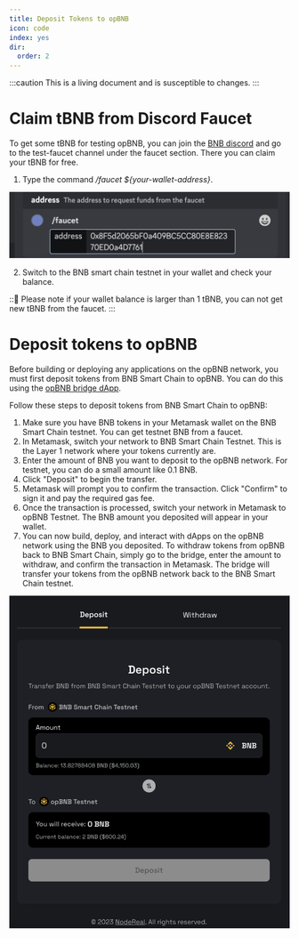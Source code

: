 ```yaml
---
title: Deposit Tokens to opBNB
icon: code
index: yes
dir:
  order: 2
---
```


:::caution 
This is a living document and is susceptible to changes. 
:::

# Claim tBNB from Discord Faucet

To get some tBNB for testing opBNB, you can join the [BNB discord](http://discord.gg/bnbchain) and go to the test-faucet channel under the faucet section. There you can claim your tBNB for free.

1. Type the command */faucet ${your-wallet-address}*.

![image-20230627160144777](../../static/img/faucet-tbnb.png)

2. Switch to the BNB smart chain testnet in your wallet and check your balance. 

:::information_desk_person:
Please note if your wallet balance is larger than 1 tBNB, you can not get new tBNB from the faucet.
:::

# Deposit tokens to opBNB

Before building or deploying any applications on the opBNB network, you must first deposit tokens from BNB Smart Chain to opBNB. You can do this using the [opBNB bridge dApp](https://opbnb-testnet-bridge.bnbchain.org/). 

Follow these steps to deposit tokens from BNB Smart Chain to opBNB: 

1. Make sure you have BNB tokens in your Metamask wallet on the BNB Smart Chain testnet. You can get testnet BNB from a faucet.
2. In Metamask, switch your network to BNB Smart Chain Testnet. This is the Layer 1 network where your tokens currently are.
3. Enter the amount of BNB you want to deposit to the opBNB network. For testnet, you can do a small amount like 0.1 BNB.
4. Click "Deposit" to begin the transfer.
5. Metamask will prompt you to confirm the transaction. Click "Confirm" to sign it and pay the required gas fee.
6. Once the transaction is processed, switch your network in Metamask to opBNB Testnet. The BNB amount you deposited will appear in your wallet.
7. You can now build, deploy, and interact with dApps on the opBNB network using the BNB you deposited. To withdraw tokens from opBNB back to BNB Smart Chain, simply go to the bridge, enter the amount to withdraw, and confirm the transaction in Metamask. The bridge will transfer your tokens from the opBNB network back to the BNB Smart Chain testnet.

![image-20230605151226852](../../static/img/opBNB-bridge.png)

